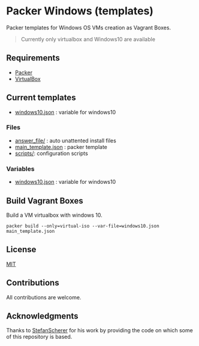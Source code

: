 # Packer Windows (templates)

Packer templates for Windows OS VMs creation as Vagrant Boxes.

> Currently only virtualbox and Windows10 are available

## Requirements

* [Packer](https://www.packer.io/downloads)
* [VirtualBox](https://www.virtualbox.org/wiki/Downloads)


## Current templates

* [windows10.json](windows10.json) : variable for windows10 

### Files

* [answer\_file/](answer\_file/) : auto unattented install files
* [main\_template.json](main\_template.json) : packer template
* [scripts/](scripts/): configuration scripts

### Variables

* [windows10.json](windows10.json) : variable for windows10 

## Build Vagrant Boxes

Build a VM virtualbox with windows 10.  

```
packer build --only=virtual-iso --var-file=windows10.json main_template.json
```

## License

[MIT](LICENSE)

## Contributions

All contributions are welcome.

## Acknowledgments

Thanks to [StefanScherer](https://github.com/StefanScherer/packer-windows) for his work by providing the code on which some of this repository is based.
